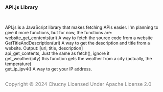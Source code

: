 <!DOCTYPE html><html lang="en"><body><head><h3>API.js Library</h3></head><br><p>API.js is a JavaScript library that makes fetching APIs easier. I'm planning to give it more functions, but for now, the functions are:<br>website_get_contents(url) A way to fetch the source code from a website<br>GetTitleAndDescription(url) A way to get the description and title from a website. Output: [url, title, description]<br>api_get_contents, Just the same as fetch(), ignore it<br>get_weather(city) this function gets the weather from a city (actually, the temperature)<br>get_ip_ipv4() A way to get your IP address.</p><br><big style="color:grey;font-size:16px;">Copyright  &#169; 2024 Chucny Licensed Under Apache License 2.0</big></body></html>
